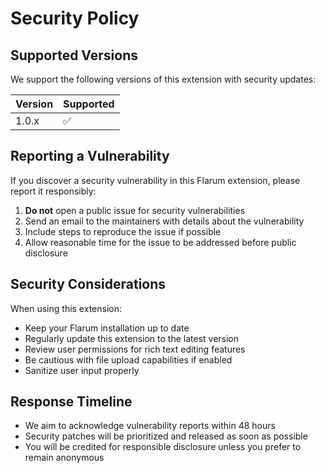 # Security Policy

## Supported Versions

We support the following versions of this extension with security updates:

| Version | Supported          |
| ------- | ------------------ |
| 1.0.x   | :white_check_mark: |

## Reporting a Vulnerability

If you discover a security vulnerability in this Flarum extension, please report it responsibly:

1. **Do not** open a public issue for security vulnerabilities
2. Send an email to the maintainers with details about the vulnerability
3. Include steps to reproduce the issue if possible
4. Allow reasonable time for the issue to be addressed before public disclosure

## Security Considerations

When using this extension:

- Keep your Flarum installation up to date
- Regularly update this extension to the latest version
- Review user permissions for rich text editing features
- Be cautious with file upload capabilities if enabled
- Sanitize user input properly

## Response Timeline

- We aim to acknowledge vulnerability reports within 48 hours
- Security patches will be prioritized and released as soon as possible
- You will be credited for responsible disclosure unless you prefer to remain anonymous
